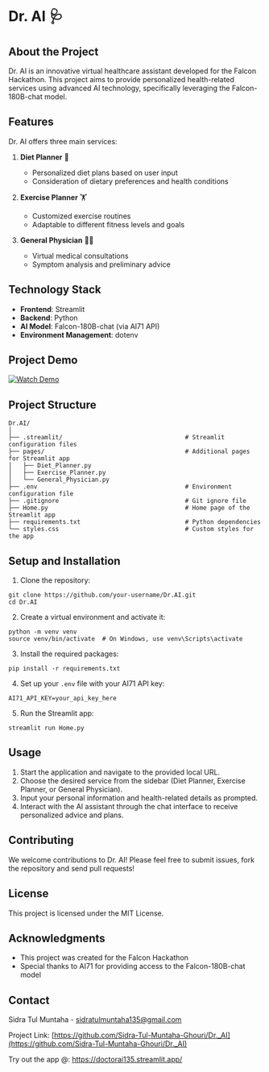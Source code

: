 # Dr. AI 🩺

## About the Project

Dr. AI is an innovative virtual healthcare assistant developed for the Falcon Hackathon. This project aims to provide personalized health-related services using advanced AI technology, specifically leveraging the Falcon-180B-chat model.

## Features

Dr. AI offers three main services:

1. **Diet Planner** 🍎
   - Personalized diet plans based on user input
   - Consideration of dietary preferences and health conditions

2. **Exercise Planner** 🏋️
   - Customized exercise routines
   - Adaptable to different fitness levels and goals

3. **General Physician** 👨‍⚕️
   - Virtual medical consultations
   - Symptom analysis and preliminary advice

## Technology Stack

- **Frontend**: Streamlit
- **Backend**: Python
- **AI Model**: Falcon-180B-chat (via AI71 API)
- **Environment Management**: dotenv

## Project Demo
[![Watch Demo](https://img.youtube.com/vi/4xdpSnlEjag/0.jpg)](https://www.youtube.com/watch?v=4xdpSnlEjag)

## Project Structure

```
Dr.AI/
│
├── .streamlit/                                  # Streamlit configuration files
├── pages/                                       # Additional pages for Streamlit app
│   ├── Diet_Planner.py
│   ├── Exercise_Planner.py
│   └── General_Physician.py
├── .env                                         # Environment configuration file
├── .gitignore                                   # Git ignore file
├── Home.py                                      # Home page of the Streamlit app
├── requirements.txt                             # Python dependencies
└── styles.css                                   # Custom styles for the app
```
## Setup and Installation

1. Clone the repository:
```
git clone https://github.com/your-username/Dr.AI.git
cd Dr.AI
```

2. Create a virtual environment and activate it:
```
python -m venv venv
source venv/bin/activate  # On Windows, use venv\Scripts\activate
```
3. Install the required packages:
```
pip install -r requirements.txt
```
4. Set up your `.env` file with your AI71 API key:
```
AI71_API_KEY=your_api_key_here
```
5. Run the Streamlit app:
```
streamlit run Home.py
```
## Usage

1. Start the application and navigate to the provided local URL.
2. Choose the desired service from the sidebar (Diet Planner, Exercise Planner, or General Physician).
3. Input your personal information and health-related details as prompted.
4. Interact with the AI assistant through the chat interface to receive personalized advice and plans.

## Contributing

We welcome contributions to Dr. AI! Please feel free to submit issues, fork the repository and send pull requests!

## License

This project is licensed under the MIT License.

## Acknowledgments

- This project was created for the Falcon Hackathon
- Special thanks to AI71 for providing access to the Falcon-180B-chat model

## Contact

Sidra Tul Muntaha - sidratulmuntaha135@gmail.com

Project Link: [https://github.com/Sidra-Tul-Muntaha-Ghouri/Dr._AI](https://github.com/Sidra-Tul-Muntaha-Ghouri/Dr._AI)

Try out the app @: https://doctorai135.streamlit.app/
